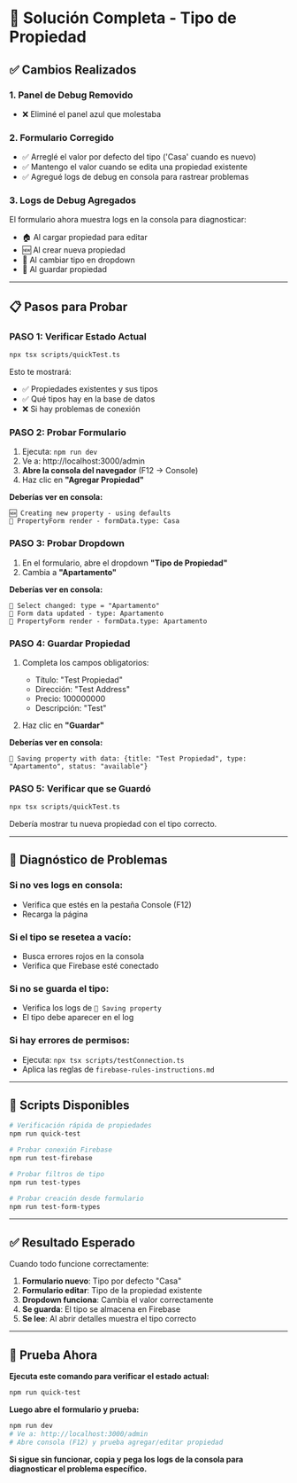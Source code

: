 # 🔧 Solución Completa - Tipo de Propiedad

## ✅ **Cambios Realizados**

### **1. Panel de Debug Removido**
- ❌ Eliminé el panel azul que molestaba

### **2. Formulario Corregido**
- ✅ Arreglé el valor por defecto del tipo ('Casa' cuando es nuevo)
- ✅ Mantengo el valor cuando se edita una propiedad existente
- ✅ Agregué logs de debug en consola para rastrear problemas

### **3. Logs de Debug Agregados**
El formulario ahora muestra logs en la consola para diagnosticar:
- 🏠 Al cargar propiedad para editar
- 🆕 Al crear nueva propiedad  
- 🔄 Al cambiar tipo en dropdown
- 💾 Al guardar propiedad

---

## 📋 **Pasos para Probar**

### **PASO 1: Verificar Estado Actual**
```bash
npx tsx scripts/quickTest.ts
```
Esto te mostrará:
- ✅ Propiedades existentes y sus tipos
- ✅ Qué tipos hay en la base de datos
- ❌ Si hay problemas de conexión

### **PASO 2: Probar Formulario**
1. Ejecuta: `npm run dev`
2. Ve a: http://localhost:3000/admin
3. **Abre la consola del navegador** (F12 → Console)
4. Haz clic en **"Agregar Propiedad"**

**Deberías ver en consola:**
```
🆕 Creating new property - using defaults
🎨 PropertyForm render - formData.type: Casa
```

### **PASO 3: Probar Dropdown**
1. En el formulario, abre el dropdown **"Tipo de Propiedad"**
2. Cambia a **"Apartamento"**

**Deberías ver en consola:**
```
🔄 Select changed: type = "Apartamento"
📝 Form data updated - type: Apartamento
🎨 PropertyForm render - formData.type: Apartamento
```

### **PASO 4: Guardar Propiedad**
1. Completa los campos obligatorios:
   - Título: "Test Propiedad"
   - Dirección: "Test Address"
   - Precio: 100000000
   - Descripción: "Test"

2. Haz clic en **"Guardar"**

**Deberías ver en consola:**
```
💾 Saving property with data: {title: "Test Propiedad", type: "Apartamento", status: "available"}
```

### **PASO 5: Verificar que se Guardó**
```bash
npx tsx scripts/quickTest.ts
```
Debería mostrar tu nueva propiedad con el tipo correcto.

---

## 🐛 **Diagnóstico de Problemas**

### **Si no ves logs en consola:**
- Verifica que estés en la pestaña Console (F12)
- Recarga la página

### **Si el tipo se resetea a vacío:**
- Busca errores rojos en la consola
- Verifica que Firebase esté conectado

### **Si no se guarda el tipo:**
- Verifica los logs de `💾 Saving property`
- El tipo debe aparecer en el log

### **Si hay errores de permisos:**
- Ejecuta: `npx tsx scripts/testConnection.ts`
- Aplica las reglas de `firebase-rules-instructions.md`

---

## 🎯 **Scripts Disponibles**

```bash
# Verificación rápida de propiedades
npm run quick-test

# Probar conexión Firebase
npm run test-firebase

# Probar filtros de tipo
npm run test-types

# Probar creación desde formulario
npm run test-form-types
```

---

## ✅ **Resultado Esperado**

Cuando todo funcione correctamente:

1. **Formulario nuevo**: Tipo por defecto "Casa"
2. **Formulario editar**: Tipo de la propiedad existente
3. **Dropdown funciona**: Cambia el valor correctamente
4. **Se guarda**: El tipo se almacena en Firebase
5. **Se lee**: Al abrir detalles muestra el tipo correcto

---

## 🚀 **Prueba Ahora**

**Ejecuta este comando para verificar el estado actual:**
```bash
npm run quick-test
```

**Luego abre el formulario y prueba:**
```bash
npm run dev
# Ve a: http://localhost:3000/admin
# Abre consola (F12) y prueba agregar/editar propiedad
```

**Si sigue sin funcionar, copia y pega los logs de la consola para diagnosticar el problema específico.** 